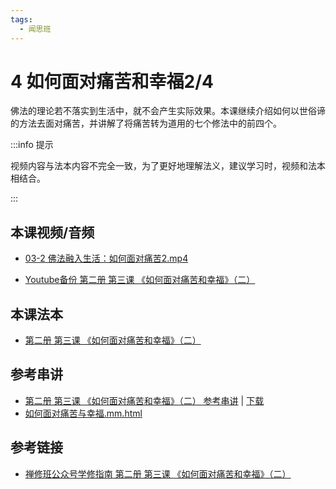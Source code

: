 ```yaml
---
tags:
  - 闻思班
---
```


# 4 如何面对痛苦和幸福2/4

佛法的理论若不落实到生活中，就不会产生实际效果。本课继续介绍如何以世俗谛的方法去面对痛苦，并讲解了将痛苦转为道用的七个修法中的前四个。

:::info 提示

视频内容与法本内容不完全一致，为了更好地理解法义，建议学习时，视频和法本相结合。

:::

## 本课视频/音频

* [03-2 佛法融入生活：如何面对痛苦2.mp4](https://f.huidengchanxiu.net/jmy/%e6%85%a7%e7%81%af%e7%a6%85%e4%bf%ae%e8%af%be/%e6%85%a7%e7%81%af%e7%a6%85%e4%bf%ae%e8%af%be%e7%ac%ac%e4%ba%8c%e5%86%8c/03-2%20%e4%bd%9b%e6%b3%95%e8%9e%8d%e5%85%a5%e7%94%9f%e6%b4%bb%ef%bc%9a%e5%a6%82%e4%bd%95%e9%9d%a2%e5%af%b9%e7%97%9b%e8%8b%a62.mp4)

* [Youtube备份 第二册 第三课 《如何面对痛苦和幸福》（二）](https://www.youtube.com/watch?v=ekb4CrFgV2Y&list=PL7aUyQTIJqAjD33MPzguoKwShqtttVmg9&index=6)
  
## 本课法本

* [第二册 第三课 《如何面对痛苦和幸福》（二）](/books/b2/2-02)

## 参考串讲

* [第二册 第三课 《如何面对痛苦和幸福》（二） 参考串讲](http://view.officeapps.live.com/op/view.aspx?src=https://f.huidengchanxiu.net/hdv/d/hdcxk/chj/第二册第二课如何面对痛苦和幸福.pptx) | [下载](https://f.huidengchanxiu.net/hdv/d/hdcxk/chj/第二册第二课如何面对痛苦和幸福.pptx)
* [如何面对痛苦与幸福.mm.html](https://f.huidengchanxiu.net/hdv/f/up/如何面对痛苦与幸福.mm.html)

## 参考链接

* [禅修班公众号学修指南 第二册 第三课 《如何面对痛苦和幸福》（二）](https://mp.weixin.qq.com/s?__biz=MzI2NTQ1NDcxNg==&mid=100001944&idx=1&sn=33696240d4afab17d7ada619e6954ace&scene=19#wechat_redirect)
